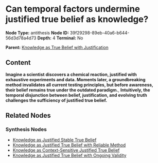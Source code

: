 # Can temporal factors undermine justified true belief as knowledge?

**Node Type:** antithesis
**Node ID:** 39f29298-89eb-40a6-b644-56d3d78a4d73
**Depth:** 4
**Terminal:** No

**Parent:** [Knowledge as True Belief with Justification](knowledge-as-true-belief-with-justification-synthesis-500dc0cb-fc8f-4c51-8ff7-400f9ac15c32.md)

## Content

**Imagine a scientist discovers a chemical reaction, justified with exhaustive experiments and data. Moments later, a groundbreaking method invalidates all current testing principles, but before awareness, their belief remains true under the outdated paradigm.**, **Intuitively, the temporal disjunction between belief, justification, and evolving truth challenges the sufficiency of justified true belief.**

## Related Nodes

### Synthesis Nodes

- [Knowledge as Justified Stable True Belief](knowledge-as-justified-stable-true-belief-synthesis-5e35e5f1-e237-4522-b244-7a8eb4c5668b.md)
- [Knowledge as Justified True Belief with Reliable Method](knowledge-as-justified-true-belief-with-reliable-method-synthesis-2a8b6e11-2aa5-4089-83e5-dfe8585ef00e.md)
- [Knowledge as Context-Sensitive Justified True Belief](knowledge-as-context-sensitive-justified-true-belief-synthesis-680678c1-ff15-4ced-9452-5e807e849650.md)
- [Knowledge as Justified True Belief with Ongoing Validity](knowledge-as-justified-true-belief-with-ongoing-validity-synthesis-ecf4312d-c40e-4e37-a6e7-d5c4709d379e.md)
